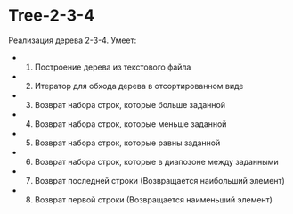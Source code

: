 # Tree-2-3-4
Реализация дерева 2-3-4. Умеет:
 * 1. Построение дерева из текстового файла
 * 2. Итератор для обхода дерева в отсортированном виде
 * 3. Возврат набора строк, которые больше заданной
 * 4. Возврат набора строк, которые меньше заданной
 * 5. Возврат набора строк, которые равны заданной
 * 6. Возврат набора строк, которые в диапозоне между заданными
 * 7. Возврат последней строки (Возвращается наибольший элемент)
 * 8. Возврат первой строки (Возвращается наименьший элемент)
